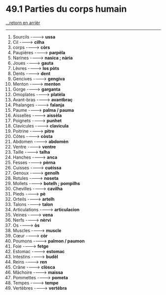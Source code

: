 # 49.1 Parties du corps humain

[...retorn en arrièr](../../../menu_fiches.md)

---

1. Sourcils   ----> **ussa**
2. Cil ----> **cilha**
3. corps ----> **còrs**
4. Paupières   ----> **parpèla**
5. Narines   ----> **nasica ; nària**
6. Joues   ----> **gauta**
7. Lèvres   ----> **los pòts**
6. Dents   ----> **dent**
7. Gencives   ----> **gengiva**
8. Menton   ----> **menton**
9. Gorge   ----> **garganta**
10. Omoplates   ----> **platèla**
11. Avant-bras   ----> **avantbraç**
12. Phalanges   ----> **falanja**
13. Paume   ----> **palma / pauma**
14. Aisselles   ----> **aissèla**
15. Poignets   ----> **punhet**
16. Clavicules   ----> **clavicula**
17. Poitrine   ----> **pitre**
18. Côtes   ----> **còsta**
19. Abdomen   ----> **abdomèn**
20. Ventre   ----> **ventre**
21. Taille   ----> **talha**
22. Hanches   ----> **anca**
23. Fesses   ----> **pèrna**
24. Cuisses   ----> **cuèissa**
25. Genoux   ----> **genolh**
26. Rotules   ----> **noseta**
27. Mollets   ----> **botelh ; pompilhs**
28. Chevilles   ----> **cavilha**
29. Pieds   ----> **pè**
30. Orteils   ----> **artelh**
31. Talons   ----> **talon**
32. Articulations   ----> **articulacion**
33. Veines   ----> **vena**
34. Nerfs   ----> **nèrvi**
35. Os   ----> **òs**
36. Muscles   ----> **muscle**
37. Cœur   ----> **còr**
38. Poumons   ----> **palmon / paumon**
39. Foie   ----> **fetge**
40. Estomac   ----> **estomac**
41. Intestins   ----> **budèl**
42. Reins   ----> **ren**
43. Crâne   ----> **clòsca**
44. Mâchoire   ----> **maissa**
45. Pommettes   ----> **pometa**
46. Tempes   ----> **tempe**
47. Vertèbres   ----> **vertèbra**
